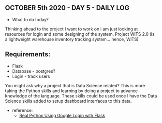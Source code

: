 ## OCTOBER 5th 2020 - DAY 5 - DAILY LOG ##

* What to do today?

Thinking ahead to the project I want to work on I am just looking at resources for login and some designing of the system.
Project WITS 2.0 (is a lightweight warehouse inventory tracking system... hence, WITS)

## Requirements: ##

* Flask
* Database - postgres?
* Login - track users

You might ask why a project that is Data Science related? This is more taking the Python skills and learning by doing a project to advance knowledge of the language. These skills could be used once I have the Data Science skills added to setup dashboard interfaces to this data.


* reference: 
    * [Real Python Using Google Login with Flask](https://realpython.com/lessons/google-login-flask-overview/)


